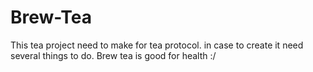 # Brew-Tea
This tea project need to make for tea protocol. in case to create it need several things to do. Brew tea is good for health :/
